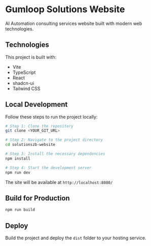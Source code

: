# Gumloop Solutions Website

AI Automation consulting services website built with modern web technologies.

## Technologies

This project is built with:

- Vite
- TypeScript
- React
- shadcn-ui
- Tailwind CSS

## Local Development

Follow these steps to run the project locally:

```sh
# Step 1: Clone the repository
git clone <YOUR_GIT_URL>

# Step 2: Navigate to the project directory
cd solutionszb-website

# Step 3: Install the necessary dependencies
npm install

# Step 4: Start the development server
npm run dev
```

The site will be available at `http://localhost:8080/`

## Build for Production

```sh
npm run build
```

## Deploy

Build the project and deploy the `dist` folder to your hosting service.
